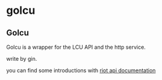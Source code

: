 # golcu

## Golcu

Golcu is a wrapper for the LCU API and the http service.

write by gin.

you can find some introductions with [riot api documentation](https://riot-api-libraries.readthedocs.io/en/latest/lcu.html)
